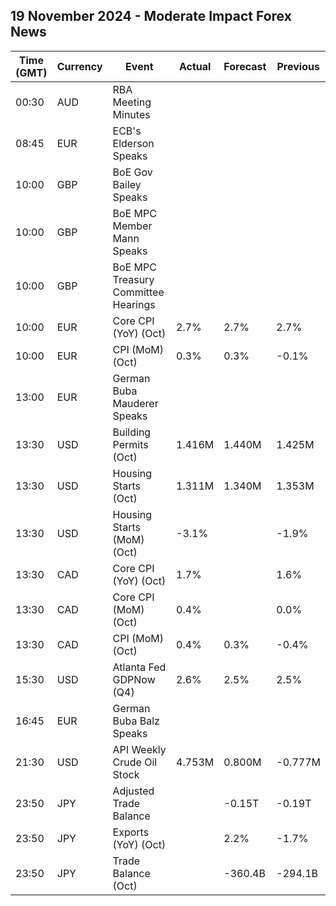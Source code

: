 ## 19 November 2024 - Moderate Impact Forex News

| Time (GMT) | Currency | Event | Actual | Forecast | Previous |
|------|----------|-------|--------|----------|----------|
| 00:30 | AUD | RBA Meeting Minutes |  |  |  |
| 08:45 | EUR | ECB's Elderson Speaks |  |  |  |
| 10:00 | GBP | BoE Gov Bailey Speaks |  |  |  |
| 10:00 | GBP | BoE MPC Member Mann Speaks |  |  |  |
| 10:00 | GBP | BoE MPC Treasury Committee Hearings |  |  |  |
| 10:00 | EUR | Core CPI (YoY) (Oct) | 2.7% | 2.7% | 2.7% |
| 10:00 | EUR | CPI (MoM) (Oct) | 0.3% | 0.3% | -0.1% |
| 13:00 | EUR | German Buba Mauderer Speaks |  |  |  |
| 13:30 | USD | Building Permits (Oct) | 1.416M | 1.440M | 1.425M |
| 13:30 | USD | Housing Starts (Oct) | 1.311M | 1.340M | 1.353M |
| 13:30 | USD | Housing Starts (MoM) (Oct) | -3.1% |  | -1.9% |
| 13:30 | CAD | Core CPI (YoY) (Oct) | 1.7% |  | 1.6% |
| 13:30 | CAD | Core CPI (MoM) (Oct) | 0.4% |  | 0.0% |
| 13:30 | CAD | CPI (MoM) (Oct) | 0.4% | 0.3% | -0.4% |
| 15:30 | USD | Atlanta Fed GDPNow (Q4) | 2.6% | 2.5% | 2.5% |
| 16:45 | EUR | German Buba Balz Speaks |  |  |  |
| 21:30 | USD | API Weekly Crude Oil Stock | 4.753M | 0.800M | -0.777M |
| 23:50 | JPY | Adjusted Trade Balance |  | -0.15T | -0.19T |
| 23:50 | JPY | Exports (YoY) (Oct) |  | 2.2% | -1.7% |
| 23:50 | JPY | Trade Balance (Oct) |  | -360.4B | -294.1B |

